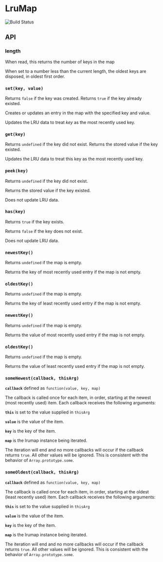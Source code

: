 # LruMap

![Build Status](https://api.travis-ci.org/doug65536/lrumap.svg)

## API

### length

When read, this returns the number of keys in the map

When set to a number less than the current length, the
oldest keys are disposed, in oldest first order.

### `set(key, value)`

Returns `false` if the key was created.
Returns `true` if the key already existed.

Creates or updates an entry in the map with the specified
key and value. 

Updates the LRU data to treat *key* as the most recently
used key.

### `get(key)`

Returns `undefined` if the key did not exist.
Returns the stored value if the key existed.

Updates the LRU data to treat this key as the most recently
used key.

### `peek(key)`

Returns `undefined` if the key did not exist.

Returns the stored value if the key existed.

Does not update LRU data.

### `has(key)`

Returns `true` if the key exists.

Returns `false` if the key does not exist.

Does not update LRU data.

### `newestKey()`

Returns `undefined` if the map is empty.

Returns the key of most recently used 
entry if the map is not empty.

### `oldestKey()`

Returns `undefined` if the map is empty.

Returns the key of least recently used 
entry if the map is not empty.

### `newestKey()`

Returns `undefined` if the map is empty.

Returns the value of most recently used 
entry if the map is not empty.

### `oldestKey()`

Returns `undefined` if the map is empty.

Returns the value of least recently used 
entry if the map is not empty.

### `someNewest(callback, thisArg)`

**`callback`** defined as `function(value, key, map)`

The callback is called once for each item, in order, 
starting at the newest (most recently used) item.
Each callback receives the following arguments:

**`this`** is set to the value supplied in `thisArg`

**`value`** is the value of the item.

**`key`** is the key of the item.

**`map`** is the lrumap instance being iterated.

The iteration will end and no more callbacks will
occur if the callback returns `true`. All other values
will be ignored. This is consistent with the behavior
of `Array.prototype.some`.

### `someOldest(callback, thisArg)`

**`callback`** defined as `function(value, key, map)`

The callback is called once for each item, in order, 
starting at the oldest (least recently used) item.
Each callback receives the following arguments:

**`this`** is set to the value supplied in `thisArg`

**`value`** is the value of the item.

**`key`** is the key of the item.

**`map`** is the lrumap instance being iterated.

The iteration will end and no more callbacks will
occur if the callback returns `true`. All other values
will be ignored. This is consistent with the behavior
of `Array.prototype.some`.

